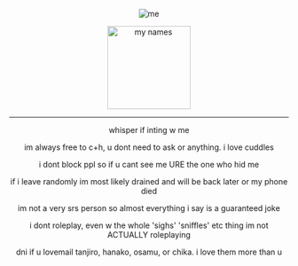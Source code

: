 <p align="center"> <img src="https://media.discordapp.net/attachments/1095650668787810307/1159048494984744991/trigger-world.gif?ex=651e7787&is=651d2607&hm=5746761" alt="me">
<p align="center"> <img width="150" src="https://media.discordapp.net/attachments/1095650668787810307/1159057923343925278/Untitled1183_20231004042152.png?ex=651e804f&is=651d2ecf&hm=4c2a0ad5188e5dba6add7167d273155294f0fe64eb325a48147760f89dbccc13&" alt="my names">

---
<p align="center"> whisper if inting w me
  
<p align="center"> im always free to c+h, u dont need to ask or anything. i love cuddles

<p align="center"> i dont block ppl so if u cant see me URE the one who hid me

<p align="center"> if i leave randomly im most likely drained and will be back later or my phone died

<p align="center"> im not a very srs person so almost everything i say is a guaranteed joke

<p align="center"> i dont roleplay, even w the whole 'sighs' 'sniffles' etc thing im not ACTUALLY roleplaying


<p align="center"> dni if u lovemail tanjiro, hanako, osamu, or chika. i love them more than u
